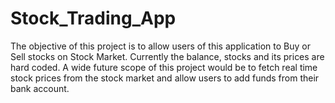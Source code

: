 # Stock_Trading_App
The objective of this project is to allow users of this application to Buy or Sell stocks on Stock Market. Currently the balance, stocks and its prices are hard coded. A wide future scope of this project would be to fetch real time stock prices from the stock market and allow users to add funds from their bank account.
